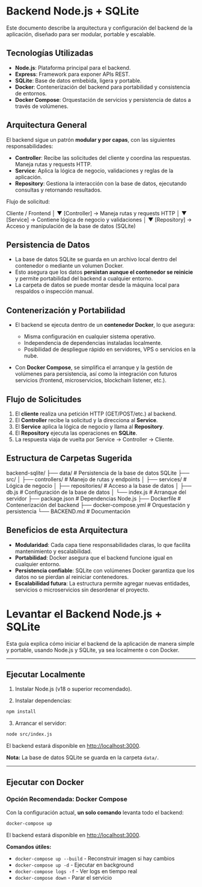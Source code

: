 # Backend Node.js + SQLite

Este documento describe la arquitectura y configuración del backend de la aplicación, diseñado para ser modular, portable y escalable.

## Tecnologías Utilizadas

- **Node.js**: Plataforma principal para el backend.
- **Express**: Framework para exponer APIs REST.
- **SQLite**: Base de datos embebida, ligera y portable.
- **Docker**: Contenerización del backend para portabilidad y consistencia de entornos.
- **Docker Compose**: Orquestación de servicios y persistencia de datos a través de volúmenes.

## Arquitectura General

El backend sigue un patrón **modular y por capas**, con las siguientes responsabilidades:

- **Controller**: Recibe las solicitudes del cliente y coordina las respuestas. Maneja rutas y requests HTTP.
- **Service**: Aplica la lógica de negocio, validaciones y reglas de la aplicación.
- **Repository**: Gestiona la interacción con la base de datos, ejecutando consultas y retornando resultados.

Flujo de solicitud:

Cliente / Frontend
│
▼
[Controller] → Maneja rutas y requests HTTP
│
▼
[Service] → Contiene lógica de negocio y validaciones
│
▼
[Repository] → Acceso y manipulación de la base de datos (SQLite)


## Persistencia de Datos

- La base de datos SQLite se guarda en un archivo local dentro del contenedor o mediante un volumen Docker.
- Esto asegura que los datos **persistan aunque el contenedor se reinicie** y permite portabilidad del backend a cualquier entorno.
- La carpeta de datos se puede montar desde la máquina local para respaldos o inspección manual.

## Contenerización y Portabilidad

- El backend se ejecuta dentro de un **contenedor Docker**, lo que asegura:
  - Misma configuración en cualquier sistema operativo.
  - Independencia de dependencias instaladas localmente.
  - Posibilidad de despliegue rápido en servidores, VPS o servicios en la nube.

- Con **Docker Compose**, se simplifica el arranque y la gestión de volúmenes para persistencia, así como la integración con futuros servicios (frontend, microservicios, blockchain listener, etc.).

## Flujo de Solicitudes

1. El **cliente** realiza una petición HTTP (GET/POST/etc.) al backend.
2. El **Controller** recibe la solicitud y la direcciona al **Service**.
3. El **Service** aplica la lógica de negocio y llama al **Repository**.
4. El **Repository** ejecuta las operaciones en **SQLite**.
5. La respuesta viaja de vuelta por Service → Controller → Cliente.

## Estructura de Carpetas Sugerida

backend-sqlite/
├── data/ # Persistencia de la base de datos SQLite
├── src/
│ ├── controllers/ # Manejo de rutas y endpoints
│ ├── services/ # Lógica de negocio
│ ├── repositories/ # Acceso a la base de datos
│ ├── db.js # Configuración de la base de datos
│ └── index.js # Arranque del servidor
├── package.json # Dependencias Node.js
├── Dockerfile # Contenerización del backend
├── docker-compose.yml # Orquestación y persistencia
└── BACKEND.md # Documentación


## Beneficios de esta Arquitectura

- **Modularidad**: Cada capa tiene responsabilidades claras, lo que facilita mantenimiento y escalabilidad.
- **Portabilidad**: Docker asegura que el backend funcione igual en cualquier entorno.
- **Persistencia confiable**: SQLite con volúmenes Docker garantiza que los datos no se pierdan al reiniciar contenedores.
- **Escalabilidad futura**: La estructura permite agregar nuevas entidades, servicios o microservicios sin desordenar el proyecto.


# Levantar el Backend Node.js + SQLite

Esta guía explica cómo iniciar el backend de la aplicación de manera simple y portable, usando Node.js y SQLite, ya sea localmente o con Docker.

---

## Ejecutar Localmente

1. Instalar Node.js (v18 o superior recomendado).

2. Instalar dependencias:

~~~bash
npm install
~~~

3. Arrancar el servidor:

~~~bash
node src/index.js
~~~

El backend estará disponible en [http://localhost:3000](http://localhost:3000).

**Nota:** La base de datos SQLite se guarda en la carpeta `data/`.

---

## Ejecutar con Docker

### Opción Recomendada: Docker Compose

Con la configuración actual, **un solo comando** levanta todo el backend:

~~~bash
docker-compose up
~~~

El backend estará disponible en [http://localhost:3000](http://localhost:3000).

**Comandos útiles:**
- `docker-compose up --build` - Reconstruir imagen si hay cambios
- `docker-compose up -d` - Ejecutar en background
- `docker-compose logs -f` - Ver logs en tiempo real
- `docker-compose down` - Parar el servicio
